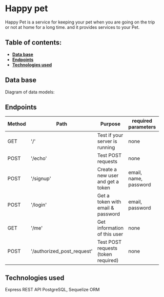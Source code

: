 # Happy pet

Happy Pet is a service for keeping your pet when you are going on the trip or not at home for a long time. and it provides services to your Pet.

## Table of contents:

- **[Data base](#database)**
- **[Endpoints](#endpoints)**
- **[Technologies used](#technologies-used)**

## Data base

Diagram of data models:

## Endpoints

| Method | Path                       | Purpose                             | required parameters   | auth |
| ------ | -------------------------- | ----------------------------------- | --------------------- | ---- |
| GET    | '/'                        | Test if your server is running      | none                  | no   |
| POST   | '/echo'                    | Test POST requests                  | none                  | no   |
| POST   | '/signup'                  | Create a new user and get a token   | email, name, password | no   |
| POST   | '/login'                   | Get a token with email & password   | email, password       | no   |
| GET    | '/me'                      | Get information of this user        | none                  | yes  |
| POST   | '/authorized_post_request' | Test POST requests (token required) | none                  | yes  |

## Technologies used

Express
REST API
PostgreSQL, Sequelize ORM
